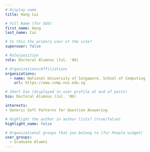 ```yaml
---
# Display name
title: Hang Cui

# Full Name (for SEO) 
first_name: Hang
last_name: Cui

# Is this the primary user of the site?
superuser: false

# Role/position
role: Doctoral Alumnus (Jul. '06)

# Organizations/Affiliations
organizations:
  - name: National University of Singapore, School of Computing
    url: https://www.comp.nus.edu.sg

# Short bio (displayed in user profile at end of posts)
bio: Doctoral Alumnus (Jul. '06)

interests:
- Generic Soft Patterns for Question Answering

# Highlight the author in author lists? (true/false)
highlight_name: false

# Organizational groups that you belong to (for People widget)
user_groups:
  - Graduate Alumni
---
```


